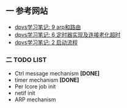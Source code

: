 ## 一 参考网站
- [dpvs学习笔记: 9 arp和路由](https://www.jianshu.com/p/539c5e3c4509)
- [dpvs学习笔记: 6 定时器实现及连接老化超时](https://www.jianshu.com/p/f38cd8c99f70)
- [dpvs学习笔记: 2 启动流程](https://www.jianshu.com/p/d8ee301f9122)



### 二 TODO LIST
- Ctrl message mechanism **[DONE]**
- timer mechanism		**[DONE]**
- Per lcore job init
- netif init 
- ARP mechanism